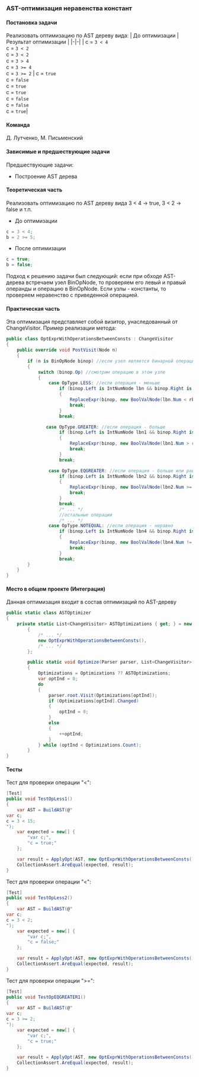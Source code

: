 
### AST-оптимизация неравенства констант
#### Постановка задачи
Реализовать оптимизацию по AST дереву вида:
| До оптимизации | Результат оптимизации |
|-|-|
| c = `3 < 4`  <br>c = `3 < 2`  <br>c = `3 < 2` <br>c = `3 > 4` <br>c = `3 >= 4` <br>c = `3 >= 2` | c = `true`<br>c = `false` <br>c = `true`<br>c = `true`<br>c = `false`<br>c = `false`<br>c = `true`|


#### Команда
Д. Лутченко, М. Письменский

#### Зависимые и предшествующие задачи
Предшествующие задачи:
* Построение AST дерева


#### Теоретическая часть
Реализовать оптимизацию по AST дереву вида 3 < 4 -> true, 3 < 2 -> false и т.п.

- До оптимизации
```csharp
c = 3 < 4;
b = 2 >= 5;
```
- После оптимизации
```csharp
c = true;
b = false;
```
Подход к решению задачи был следующий: если при обходе AST-дерева встречаем узел BinOpNode, то проверяем его левый и правый операнды и операцию в BinOpNode. Если узлы - константы, то проверяем неравенство с приведенной операцией.

#### Практическая часть
Эта оптимизация представляет собой визитор, унаследованный от ChangeVisitor. Пример реализации метода:

```csharp
public class OptExprWithOperationsBetweenConsts : ChangeVisitor
{
    public override void PostVisit(Node n)
    {
        if (n is BinOpNode binop) //если узел является бинарной операцией
        {
            switch (binop.Op) //смотрим операцию в этом узле
            {
                case OpType.LESS: //если операция - меньше
                    if (binop.Left is IntNumNode lbn && binop.Right is IntNumNode rbn) //проверка констант
                    {
                        ReplaceExpr(binop, new BoolValNode(lbn.Num < rbn.Num));
                        break;
                    }
                    break;

               case OpType.GREATER: //если операция - больше
                    if (binop.Left is IntNumNode lbn1 && binop.Right is IntNumNode rbn1)
                    {
                        ReplaceExpr(binop, new BoolValNode(lbn1.Num > rbn1.Num));
                        break;
                    }
                    break;

                case OpType.EQGREATER: //если операция - больше или равно
                    if (binop.Left is IntNumNode lbn2 && binop.Right is IntNumNode rbn2)
                    {
                        ReplaceExpr(binop, new BoolValNode(lbn2.Num >= rbn2.Num));
                        break;
                    }
                    break;
                    /* ... */ 
                    //остальные операции
                    /* ... */ 
                case OpType.NOTEQUAL: //если операция - неравно
                    if (binop.Left is IntNumNode lbn4 && binop.Right is IntNumNode rbn4)
                    {
                        ReplaceExpr(binop, new BoolValNode(lbn4.Num != rbn4.Num));
                        break;
                    }
                    break;
        }
    }
}
```

#### Место в общем проекте (Интеграция)
Данная оптимизация входит в состав оптимизаций по AST-дереву
```csharp
public static class ASTOptimizer
{
	private static List<ChangeVisitor> ASTOptimizations { get; } = new List<ChangeVisitor>
        {
            /* ... */
            new OptExprWithOperationsBetweenConsts(),
            /* ... */
        };

        public static void Optimize(Parser parser, List<ChangeVisitor> Optimizations = null)
        {
            Optimizations = Optimizations ?? ASTOptimizations;
            var optInd = 0;
            do
            {
                parser.root.Visit(Optimizations[optInd]);
                if (Optimizations[optInd].Changed)
                {
                    optInd = 0;
                }
                else
                {
                    ++optInd;
                }
            } while (optInd < Optimizations.Count);
        }
}
```

#### Тесты
Тест для проверки операции "<":
```csharp
[Test]
public void TestOpLess1()
{
    var AST = BuildAST(@"
var c;
c = 3 < 15;
");
    var expected = new[] {
        "var c;",
        "c = true;"
    };

    var result = ApplyOpt(AST, new OptExprWithOperationsBetweenConsts());
    CollectionAssert.AreEqual(expected, result);
}
```
Тест для проверки операции "<":
```csharp
[Test]
public void TestOpLess2()
{
    var AST = BuildAST(@"
var c;
c = 3 < 2;
");
    var expected = new[] {
        "var c;",
        "c = false;"
    };

    var result = ApplyOpt(AST, new OptExprWithOperationsBetweenConsts());
    CollectionAssert.AreEqual(expected, result);
}
```
Тест для проверки операции ">=":
```csharp
[Test]
public void TestOpEQGREATER1()
{
    var AST = BuildAST(@"
var c;
c = 3 >= 2;
");
    var expected = new[] {
        "var c;",
        "c = true;"
    };

    var result = ApplyOpt(AST, new OptExprWithOperationsBetweenConsts());
    CollectionAssert.AreEqual(expected, result);
}
```

